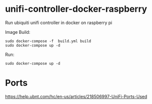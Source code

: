 # unifi-controller-docker-raspberry

Run ubiquiti unifi controller in docker on raspberry pi

Image Build:
```
sudo docker-compose -f  build.yml build
sudo docker-compose up -d
```

Run:
```
sudo docker-compose up -d
```


# Ports
https://help.ubnt.com/hc/en-us/articles/218506997-UniFi-Ports-Used
